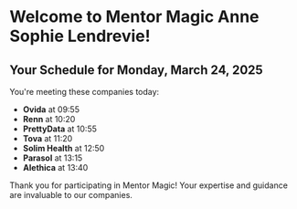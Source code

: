 # Welcome to Mentor Magic Anne Sophie Lendrevie!

## Your Schedule for Monday, March 24, 2025

You're meeting these companies today:

- **Ovida** at 09:55
- **Renn** at 10:20
- **PrettyData** at 10:55
- **Tova** at 11:20
- **Solim Health** at 12:50
- **Parasol** at 13:15
- **Alethica** at 13:40


Thank you for participating in Mentor Magic! Your expertise and guidance are invaluable to our companies.
